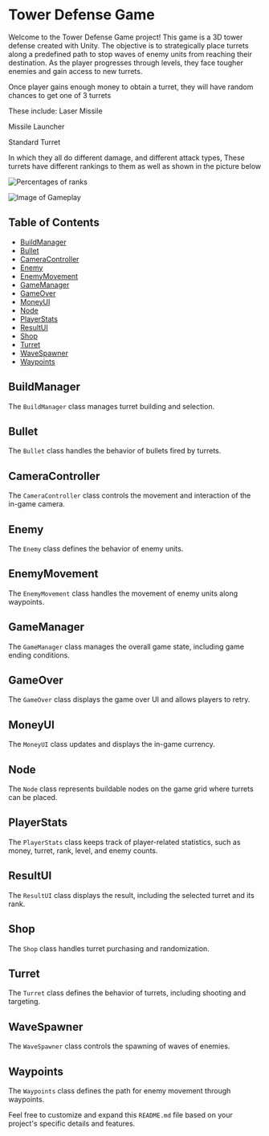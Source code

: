 # Tower Defense Game

Welcome to the Tower Defense Game project! This game is a 3D tower defense created with Unity. The objective is to strategically place turrets along a predefined path to stop waves of enemy units from reaching their destination. As the player progresses through levels, they face tougher enemies and gain access to new turrets.

Once player gains enough money to obtain a turret, they will have random chances to get one of 3 turrets

These include:
 Laser Missile

 Missile Launcher

 Standard Turret

 In which they all do different damage, and different attack types, These turrets have different rankings to them as well as shown in the picture below

![Percentages of ranks](https://github.com/hyeonukim/TowerDefence/assets/48634064/c93ba802-1b55-47fc-9767-1c8d2678d5b3)


![Image of Gameplay](https://github.com/hyeonukim/TowerDefence/assets/48634064/d44c74c6-fd85-4de6-a966-4f55650860e6)

## Table of Contents
- [BuildManager](#buildmanager)
- [Bullet](#bullet)
- [CameraController](#cameracontroller)
- [Enemy](#enemy)
- [EnemyMovement](#enemymovement)
- [GameManager](#gamemanager)
- [GameOver](#gameover)
- [MoneyUI](#moneyui)
- [Node](#node)
- [PlayerStats](#playerstats)
- [ResultUI](#resultui)
- [Shop](#shop)
- [Turret](#turret)
- [WaveSpawner](#wavespawner)
- [Waypoints](#waypoints)

## BuildManager

The `BuildManager` class manages turret building and selection.

## Bullet

The `Bullet` class handles the behavior of bullets fired by turrets.

## CameraController

The `CameraController` class controls the movement and interaction of the in-game camera.

## Enemy

The `Enemy` class defines the behavior of enemy units.

## EnemyMovement

The `EnemyMovement` class handles the movement of enemy units along waypoints.

## GameManager

The `GameManager` class manages the overall game state, including game ending conditions.

## GameOver

The `GameOver` class displays the game over UI and allows players to retry.

## MoneyUI

The `MoneyUI` class updates and displays the in-game currency.

## Node

The `Node` class represents buildable nodes on the game grid where turrets can be placed.

## PlayerStats

The `PlayerStats` class keeps track of player-related statistics, such as money, turret, rank, level, and enemy counts.

## ResultUI

The `ResultUI` class displays the result, including the selected turret and its rank.

## Shop

The `Shop` class handles turret purchasing and randomization.

## Turret

The `Turret` class defines the behavior of turrets, including shooting and targeting.

## WaveSpawner

The `WaveSpawner` class controls the spawning of waves of enemies.

## Waypoints

The `Waypoints` class defines the path for enemy movement through waypoints.

Feel free to customize and expand this `README.md` file based on your project's specific details and features.

